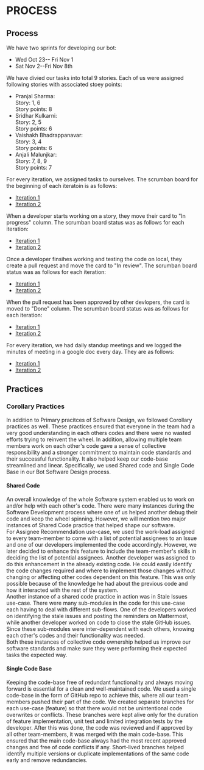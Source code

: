 # PROCESS

## Process

We have two sprints for developing our bot:
+ Wed Oct 23-- Fri Nov 1
+ Sat Nov 2--Fri Nov 8th

We have divied our tasks into total 9 stories. Each of us were assigned following stories with associated stoey points:
+ Pranjal Sharma:\
	Story: 1, 6\
	Story points: 8
+ Sridhar Kulkarni:\
	Story: 2, 5\
	Story points: 6
+ Vaishakh Bhadrappanavar:\
	Story: 3, 4\
	Story points: 6
+ Anjali Malunjkar:\
	Story: 7, 8, 9\
	Story points: 7

For every iteration, we assigned tasks to ourselves. The scrumban board for the beginning of each iteratoin is as follows:
+ [Iteration 1](https://github.ncsu.edu/csc510-fall2019/CSC510-12/tree/dev/scrumban/Iteration1)
+ [Iteration 2](https://github.ncsu.edu/csc510-fall2019/CSC510-12/tree/dev/scrumban/Iteration1)

When a developer starts working on a story, they move their card to "In progress" column. The scrumban board status was as follows for each iteration:
+ [Iteration 1](https://github.ncsu.edu/csc510-fall2019/CSC510-12/tree/dev/scrumban/Iteration1)
+ [Iteration 2](https://github.ncsu.edu/csc510-fall2019/CSC510-12/tree/dev/scrumban/Iteration1)

Once a developer finsihes working and testing the code on local, they create a pull request and move the card to "In review". The scrumban board status was as follows for each iteration:
+ [Iteration 1](https://github.ncsu.edu/csc510-fall2019/CSC510-12/tree/dev/scrumban/Iteration1)
+ [Iteration 2](https://github.ncsu.edu/csc510-fall2019/CSC510-12/tree/dev/scrumban/Iteration1)

When the pull request has been approved by other devlopers, the card is moved to "Done" column. The scrumban board status was as follows for each iteration:
+ [Iteration 1](https://github.ncsu.edu/csc510-fall2019/CSC510-12/tree/dev/scrumban/Iteration1)
+ [Iteration 2](https://github.ncsu.edu/csc510-fall2019/CSC510-12/tree/dev/scrumban/Iteration1)


For every iteration, we had daily standup meetings and we logged the minutes of meeting in a google doc every day. They are as follows:

+ [Iteration 1](https://github.ncsu.edu/csc510-fall2019/CSC510-12/tree/dev/scrumban/Iteration1)
+ [Iteration 2](https://github.ncsu.edu/csc510-fall2019/CSC510-12/tree/dev/scrumban/Iteration1)


### 

## Practices

### Corollary Practices

In addition to Primary pracitces of Software Design, we followed Corollary practices as well. These practices ensured that everyone in the team had a very good understanding in each others codes and there were no wasted efforts trying to reinvent the wheel. In addition, allowing multiple team members work on each other's code gave a sense of collective responsibility and a stronger commitment to maintain code standards and their successful functionality. It also helped keep our code-base streamlined and linear. Specifically, we used Shared code and Single Code Base in our Bot Software Design process.  

#### Shared Code
An overall knowledge of the whole Software system enabled us to work on and/or help with each other's code. There were many instances during the Software Development process where one of us helped another debug their code and keep the wheel spinning. However, we will mention two major instances of Shared Code practice that helped shape our software.  
For Assignee Recommendation use-case, we used the work-load assigned to every team-member to come with a list of potential assignees to an Issue and one of our developers implemented the code accordingly. However, we later decided to enhance this feature to include the team-member's skills in deciding the list of potential assignees. Another developer was assigned to do this enhancement in the already existing code. He could easily identify the code changes required and where to implement those changes without changing or affecting other codes dependent on this feature. This was only possible because of the knowledge he had about the previous code and how it interacted with the rest of the system.  
Another instance of a shared code practice in action was in Stale Issues use-case. There were many sub-modules in the code for this use-case each having to deal with different sub-flows. One of the developers worked on identifying the stale issues and posting the reminders on Mattermost, while another developer worked on code to close the stale GitHub issues. Since these sub-modules were inter-dependent with each others, knowing each other's codes and their functionality was needed.  
Both these instances of collective code ownership helped us improve our software standards and make sure they were performing their expected tasks the expected way.  

#### Single Code Base
Keeping the code-base free of redundant functionality and always moving forward is essential for a clean and well-maintained code. We used a single code-base in the form of GitHub repo to achieve this, where all our team-members pushed their part of the code. We created separate branches for each use-case (feature) so that there would not be unintentional code overwrites or conflicts. These branches were kept alive only for the duration of feature implementation, unit test and limited integration tests by the developer. After this was done, the code was reviewed and if approved by all other team-members, it was merged with the main code-base. This ensured that the main code-base always had the most recent approved changes and free of code conflicts if any. Short-lived branches helped identify multiple versions or duplicate implementations of the same code early and remove redundancies.

